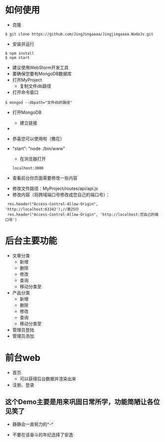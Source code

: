 # 如何使用
+ 克隆
```
$ git clone https://github.com/JingJingaaaa/Jingjingaaaa.NodeJs.git

```
+ 安装并运行
```
$ npm install
$ npm start

```
+ 建议使用WebStorm开发工具
+ 要确保您要有MongoDB数据库
+ 打开MyProject
    - 复制文件db路径
+ 打开命令窗口
```
$ mongod --dbpath="文件db的路径"

```
+ 打开MongoDB
    - 建立链接
+

+ 恭喜您可以使用啦（撒花）

+ "start": "node ./bin/www"
    - 在浏览器打开
    ```
    localhost:3000
    ```
+ 查看前台你页面需要修改一些内容
- 修改文件路径：MyProject/routes/api/api.js
- 修改内容（将跨域端口号修改成您自己的端口号）：
```
 res.header("Access-Control-Allow-Origin", 'http://localhost:63342');//第25行
 res.header("Access-Control-Allow-Origin", 'http://localhost:您自己的端口号')
```


# 后台主要功能
+ 文章分类
     - 新增
     - 删除
     - 修改
     - 查询
     - 移动分类至
+ 产品分类
     - 新增
     - 删除
     - 修改
     - 查询
     - 移动分类至
+ 管理员登陆
+ 管理员添加

# 前台web
+ 首页
    - 可以获得后台数据并渲染出来
+ 注册、登录

## 这个Demo主要是用来巩固日常所学，功能简陋让各位见笑了
+ 静静会一直努力的^-^
- 不要在该奋斗的年纪选择了安逸



